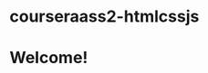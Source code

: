 # courseraass2-htmlcssjs
<html>
<head>
<title>My website's about fitness</title>
</head>
<body>
<h1>Welcome!</h1>
</body>
</html>
